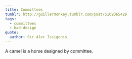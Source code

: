 ```yaml
---
title: Committees
tumblr: http://guillermonkey.tumblr.com/post/5169365429
tags:
  - committees
  - bad-design
quote:
  author: Sir Alec Issigonis
---
```


A camel is a horse designed by committee.
